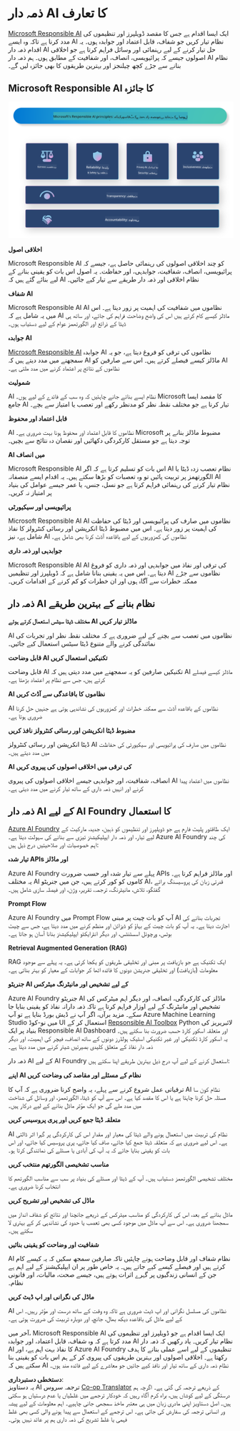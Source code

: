 <!--
CO_OP_TRANSLATOR_METADATA:
{
  "original_hash": "805b96b20152936d8f4c587d90d6e06e",
  "translation_date": "2025-07-16T22:48:06+00:00",
  "source_file": "md/01.Introduction/05/ResponsibleAI.md",
  "language_code": "ur"
}
-->
# **ذمہ دار AI کا تعارف**

[Microsoft Responsible AI](https://www.microsoft.com/ai/responsible-ai?WT.mc_id=aiml-138114-kinfeylo) ایک ایسا اقدام ہے جس کا مقصد ڈویلپرز اور تنظیموں کی مدد کرنا ہے تاکہ وہ ایسے AI نظام تیار کریں جو شفاف، قابل اعتماد اور جوابدہ ہوں۔ یہ اقدام ذمہ دار AI حل تیار کرنے کے لیے رہنمائی اور وسائل فراہم کرتا ہے جو اخلاقی اصولوں جیسے کہ پرائیویسی، انصاف، اور شفافیت کے مطابق ہوں۔ ہم ذمہ دار AI نظام بنانے سے جڑے کچھ چیلنجز اور بہترین طریقوں کا بھی جائزہ لیں گے۔

## Microsoft Responsible AI کا جائزہ

![RAIPrinciples](../../../../../translated_images/RAIPrinciples.bf9c9bc6ca160d336830630939a5130a22b3f9e1f633773562f83fed08a50520.ur.png)

**اخلاقی اصول**

Microsoft Responsible AI کو چند اخلاقی اصولوں کی رہنمائی حاصل ہے، جیسے کہ پرائیویسی، انصاف، شفافیت، جوابدہی، اور حفاظت۔ یہ اصول اس بات کو یقینی بنانے کے لیے بنائے گئے ہیں کہ AI نظام اخلاقی اور ذمہ دار طریقے سے تیار کیے جائیں۔

**شفاف AI**

Microsoft Responsible AI AI نظاموں میں شفافیت کی اہمیت پر زور دیتا ہے۔ اس میں یہ شامل ہے کہ AI ماڈلز کیسے کام کرتے ہیں اس کی واضح وضاحت فراہم کی جائے، اور ساتھ ہی ڈیٹا کے ذرائع اور الگورتھمز عوام کے لیے دستیاب ہوں۔

**جوابدہ AI**

[Microsoft Responsible AI](https://www.microsoft.com/ai/responsible-ai?WT.mc_id=aiml-138114-kinfeylo) جوابدہ AI نظاموں کی ترقی کو فروغ دیتا ہے، جو یہ سمجھنے میں مدد دیتے ہیں کہ AI ماڈلز کیسے فیصلے کرتے ہیں۔ اس سے صارفین کو AI نظاموں کے نتائج پر اعتماد کرنے میں مدد ملتی ہے۔

**شمولیت**

AI نظام ایسے بنائے جانے چاہئیں کہ وہ سب کے فائدے کے لیے ہوں۔ Microsoft کا مقصد ایسا جامع AI تیار کرنا ہے جو مختلف نقطہ نظر کو مدنظر رکھے اور تعصب یا امتیاز سے بچے۔

**قابل اعتماد اور محفوظ**

AI نظاموں کا قابل اعتماد اور محفوظ ہونا بہت ضروری ہے۔ Microsoft مضبوط ماڈلز بنانے پر توجہ دیتا ہے جو مستقل کارکردگی دکھائیں اور نقصان دہ نتائج سے بچیں۔

**AI میں انصاف**

Microsoft Responsible AI اس بات کو تسلیم کرتا ہے کہ اگر AI نظام تعصب زدہ ڈیٹا یا الگورتھمز پر تربیت پائیں تو وہ تعصبات کو بڑھا سکتے ہیں۔ یہ اقدام ایسے منصفانہ AI نظام تیار کرنے کی رہنمائی فراہم کرتا ہے جو نسل، جنس، یا عمر جیسے عوامل کی بنیاد پر امتیاز نہ کریں۔

**پرائیویسی اور سیکیورٹی**

Microsoft Responsible AI AI نظاموں میں صارف کی پرائیویسی اور ڈیٹا کی حفاظت کی اہمیت پر زور دیتا ہے۔ اس میں مضبوط ڈیٹا انکرپشن اور رسائی کنٹرولز کا نفاذ شامل ہے، نیز AI نظاموں کی کمزوریوں کے لیے باقاعدہ آڈٹ کرنا بھی شامل ہے۔

**جوابدہی اور ذمہ داری**

Microsoft Responsible AI AI کی ترقی اور نفاذ میں جوابدہی اور ذمہ داری کو فروغ دیتا ہے۔ اس میں یہ یقینی بنانا شامل ہے کہ ڈویلپرز اور تنظیمیں AI نظاموں سے جڑے ممکنہ خطرات سے آگاہ ہوں اور ان خطرات کو کم کرنے کے اقدامات کریں۔

## ذمہ دار AI نظام بنانے کے بہترین طریقے

**مختلف ڈیٹا سیٹس استعمال کرتے ہوئے AI ماڈلز تیار کریں**

AI نظاموں میں تعصب سے بچنے کے لیے ضروری ہے کہ مختلف نقطہ نظر اور تجربات کی نمائندگی کرنے والے متنوع ڈیٹا سیٹس استعمال کیے جائیں۔

**قابل وضاحت AI تکنیکیں استعمال کریں**

قابل وضاحت AI تکنیکیں صارفین کو یہ سمجھنے میں مدد دیتی ہیں کہ AI ماڈلز کیسے فیصلے کرتے ہیں، جس سے نظام پر اعتماد بڑھتا ہے۔

**AI نظاموں کا باقاعدگی سے آڈٹ کریں**

AI نظاموں کے باقاعدہ آڈٹ سے ممکنہ خطرات اور کمزوریوں کی نشاندہی ہوتی ہے جنہیں حل کرنا ضروری ہوتا ہے۔

**مضبوط ڈیٹا انکرپشن اور رسائی کنٹرولز نافذ کریں**

ڈیٹا انکرپشن اور رسائی کنٹرولز AI نظاموں میں صارف کی پرائیویسی اور سیکیورٹی کی حفاظت میں مدد دیتے ہیں۔

**AI کی ترقی میں اخلاقی اصولوں کی پیروی کریں**

انصاف، شفافیت، اور جوابدہی جیسے اخلاقی اصولوں کی پیروی AI نظاموں میں اعتماد پیدا کرنے اور انہیں ذمہ داری کے ساتھ تیار کرنے میں مدد دیتی ہے۔

## ذمہ دار AI کے لیے AI Foundry کا استعمال

[Azure AI Foundry](https://ai.azure.com?WT.mc_id=aiml-138114-kinfeylo) ایک طاقتور پلیٹ فارم ہے جو ڈویلپرز اور تنظیموں کو ذہین، جدید، مارکیٹ کے لیے تیار، اور ذمہ دار ایپلیکیشنز تیزی سے بنانے کی سہولت دیتا ہے۔ Azure AI Foundry کی چند اہم خصوصیات اور صلاحیتیں درج ذیل ہیں:

**تیار شدہ APIs اور ماڈلز**

Azure AI Foundry پہلے سے تیار شدہ اور حسب ضرورت APIs اور ماڈلز فراہم کرتا ہے۔ یہ مختلف AI کاموں کو کور کرتے ہیں، جن میں جنریٹو AI، قدرتی زبان کی پروسیسنگ برائے گفتگو، تلاش، مانیٹرنگ، ترجمہ، تقریر، وژن، اور فیصلہ سازی شامل ہیں۔

**Prompt Flow**

Azure AI Foundry میں Prompt Flow آپ کو بات چیت پر مبنی AI تجربات بنانے کی اجازت دیتا ہے۔ یہ آپ کو بات چیت کے بہاؤ کو ڈیزائن اور منظم کرنے میں مدد دیتا ہے، جس سے چیٹ بوٹس، ورچوئل اسسٹنٹس، اور دیگر انٹرایکٹو ایپلیکیشنز بنانا آسان ہو جاتا ہے۔

**Retrieval Augmented Generation (RAG)**

RAG ایک تکنیک ہے جو بازیافت پر مبنی اور تخلیقی طریقوں کو یکجا کرتی ہے۔ یہ پہلے سے موجود معلومات (بازیافت) اور تخلیقی جنریشن دونوں کا فائدہ اٹھا کر جوابات کے معیار کو بہتر بناتی ہے۔

**جنریٹو AI کے لیے تشخیص اور مانیٹرنگ میٹرکس**

Azure AI Foundry جنریٹو AI ماڈلز کی کارکردگی، انصاف، اور دیگر اہم میٹرکس کی تشخیص اور مانیٹرنگ کے لیے اوزار فراہم کرتا ہے تاکہ ذمہ دارانہ نفاذ کو یقینی بنایا جا سکے۔ مزید برآں، اگر آپ نے ڈیش بورڈ بنایا ہے تو آپ Azure Machine Learning Studio میں نو-کوڈ UI استعمال کر کے [Repsonsible AI Toolbox](https://responsibleaitoolbox.ai/?WT.mc_id=aiml-138114-kinfeylo) Python لائبریریز کی بنیاد پر ایک Responsible AI Dashboard اور متعلقہ اسکور کارڈ حسب ضرورت بنا سکتے ہیں۔ یہ اسکور کارڈ تکنیکی اور غیر تکنیکی اسٹیک ہولڈرز دونوں کے ساتھ انصاف، فیچر کی اہمیت، اور دیگر ذمہ دار نفاذ کے متعلق کلیدی بصیرتیں شیئر کرنے میں مدد دیتا ہے۔

ذمہ دار AI کے لیے AI Foundry استعمال کرنے کے لیے آپ درج ذیل بہترین طریقے اپنا سکتے ہیں:

**اپنے AI نظام کے مسئلے اور مقاصد کی وضاحت کریں**

ترقیاتی عمل شروع کرنے سے پہلے، یہ واضح کرنا ضروری ہے کہ آپ کا AI نظام کون سا مسئلہ حل کرنا چاہتا ہے یا اس کا مقصد کیا ہے۔ اس سے آپ کو ڈیٹا، الگورتھمز، اور وسائل کی شناخت میں مدد ملے گی جو ایک مؤثر ماڈل بنانے کے لیے درکار ہیں۔

**متعلقہ ڈیٹا جمع کریں اور پری پروسیس کریں**

AI نظام کی تربیت میں استعمال ہونے والے ڈیٹا کی معیار اور مقدار اس کی کارکردگی پر گہرا اثر ڈالتی ہے۔ اس لیے ضروری ہے کہ متعلقہ ڈیٹا جمع کیا جائے، صاف کیا جائے، پری پروسیس کیا جائے، اور اس بات کو یقینی بنایا جائے کہ یہ آپ کی آبادی یا مسئلے کی نمائندگی کرتا ہو۔

**مناسب تشخیصی الگورتھم منتخب کریں**

مختلف تشخیصی الگورتھمز دستیاب ہیں۔ آپ کے ڈیٹا اور مسئلے کی بنیاد پر سب سے مناسب الگورتھم کا انتخاب کرنا ضروری ہے۔

**ماڈل کی تشخیص اور تشریح کریں**

ماڈل بنانے کے بعد، اس کی کارکردگی کو مناسب میٹرکس کے ذریعے جانچنا اور نتائج کو شفاف انداز میں سمجھنا ضروری ہے۔ اس سے آپ ماڈل میں موجود کسی بھی تعصب یا حدود کی نشاندہی کر کے بہتری لا سکتے ہیں۔

**شفافیت اور وضاحت کو یقینی بنائیں**

AI نظام شفاف اور قابل وضاحت ہونے چاہئیں تاکہ صارفین سمجھ سکیں کہ یہ کیسے کام کرتے ہیں اور فیصلے کیسے کیے جاتے ہیں۔ یہ خاص طور پر ان ایپلیکیشنز کے لیے اہم ہے جن کے انسانی زندگیوں پر گہرے اثرات ہوتے ہیں، جیسے صحت، مالیات، اور قانونی نظام۔

**ماڈل کی نگرانی اور اپ ڈیٹ کریں**

AI نظاموں کی مسلسل نگرانی اور اپ ڈیٹ ضروری ہے تاکہ وہ وقت کے ساتھ درست اور مؤثر رہیں۔ اس کے لیے ماڈل کی باقاعدہ دیکھ بھال، جانچ، اور دوبارہ تربیت کی ضرورت ہوتی ہے۔

آخر میں، Microsoft Responsible AI ایک ایسا اقدام ہے جو ڈویلپرز اور تنظیموں کی مدد کرتا ہے کہ وہ شفاف، قابل اعتماد، اور جوابدہ AI نظام تیار کریں۔ یاد رکھیں کہ ذمہ دار AI کا نفاذ بہت اہم ہے، اور Azure AI Foundry تنظیموں کے لیے اسے عملی بنانے کا ہدف رکھتا ہے۔ اخلاقی اصولوں اور بہترین طریقوں کی پیروی کر کے ہم اس بات کو یقینی بنا سکتے ہیں کہ AI نظام ذمہ داری کے ساتھ تیار اور نافذ کیے جائیں جو معاشرے کے لیے فائدہ مند ہوں۔

**دستخطی دستبرداری**:  
یہ دستاویز AI ترجمہ سروس [Co-op Translator](https://github.com/Azure/co-op-translator) کے ذریعے ترجمہ کی گئی ہے۔ اگرچہ ہم درستگی کے لیے کوشاں ہیں، براہ کرم آگاہ رہیں کہ خودکار ترجمے میں غلطیاں یا عدم درستیاں ہو سکتی ہیں۔ اصل دستاویز اپنی مادری زبان میں ہی معتبر ماخذ سمجھی جانی چاہیے۔ اہم معلومات کے لیے پیشہ ور انسانی ترجمہ کی سفارش کی جاتی ہے۔ اس ترجمے کے استعمال سے پیدا ہونے والی کسی بھی غلط فہمی یا غلط تشریح کی ذمہ داری ہم پر عائد نہیں ہوتی۔